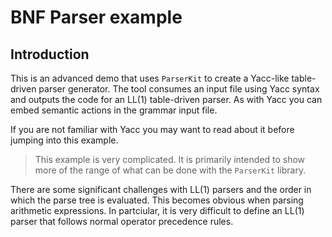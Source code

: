 # BNF Parser example 

## Introduction
This is an advanced demo that uses `ParserKit` to create a Yacc-like 
table-driven parser generator. The tool consumes an input file using 
Yacc syntax and outputs the code for an LL(1) table-driven parser. As
with Yacc you can embed semantic actions in the grammar input file.

If you are not familiar with Yacc you may want to read about it before
jumping into this example.

>This example is very complicated. It is primarily intended to show more
>of the range of what can be done with the `ParserKit` library.

There are some significant challenges with LL(1) parsers and the order
in which the parse tree is evaluated. This becomes obvious when parsing
arithmetic expressions. In partciular, it is very difficult to define an 
LL(1) parser that follows normal operator precedence rules.
